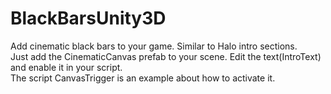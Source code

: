 # BlackBarsUnity3D
Add cinematic black bars to your game. Similar to Halo intro sections. <br>
Just add the CinematicCanvas prefab to your scene. Edit the text(IntroText) and enable it in your script. <br>
The script CanvasTrigger is an example about how to activate it.

